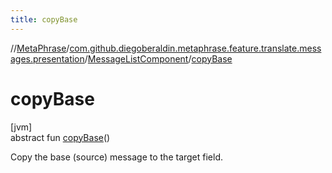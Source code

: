 ```yaml
---
title: copyBase
---
```

//[MetaPhrase](../../../index.html)/[com.github.diegoberaldin.metaphrase.feature.translate.messages.presentation](../index.html)/[MessageListComponent](index.html)/[copyBase](copy-base.html)



# copyBase



[jvm]\
abstract fun [copyBase](copy-base.html)()



Copy the base (source) message to the target field.




